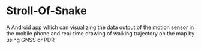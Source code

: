 # Stroll-Of-Snake
A Android app which can visualizing the data output of the motion sensor in the mobile phone and real-time drawing of walking trajectory on the map by using GNSS or PDR
